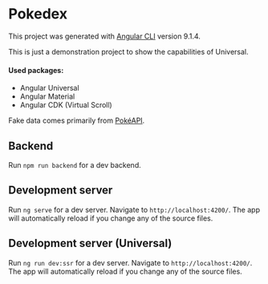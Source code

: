 # Pokedex

This project was generated with [Angular CLI](https://github.com/angular/angular-cli) version 9.1.4.

This is just a demonstration project to show the capabilities of Universal.

#### Used packages:
- Angular Universal
- Angular Material
- Angular CDK (Virtual Scroll)

Fake data comes primarily from [PokéAPI](http://pokeapi.co).

## Backend

Run `npm run backend` for a dev backend.

## Development server

Run `ng serve` for a dev server. Navigate to `http://localhost:4200/`. The app will automatically reload if you change any of the source files.

## Development server (Universal)

Run `ng run dev:ssr` for a dev server. Navigate to `http://localhost:4200/`. The app will automatically reload if you change any of the source files.
